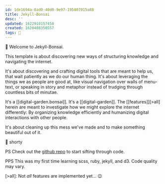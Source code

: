 ```yaml
---
id: 1de1694a-8ad0-40d0-9e97-195807015a88
title: Jekyll-Bonsai
desc: ''
updated: 1622910157458
created: 1620408350557
tags: 🥭
---
```


🦊 Welcome to Jekyll-Bonsai.

This template is about discovering new ways of structuring knowledge and navigating the internet. 

It's about discovering and crafting digital tools that are meant to help us, that wait patiently as we do our human thing. It's about leveraging the things we as people are good at, like visual navigation over walls of menu-text, or speaking in story and metaphor instead of trudging through countless bits of minutae.

It's a [[digital-garden.bonsai]]. It's a [[digital-garden]]. The [[features]][>all] herein are meant to investigate how we might explore the internet differently: By organizing knowledge efficiently and humanizing digital interactions with other people.

It's about cleaning up this mess we've made and to make something beautiful out of it.

🌱 shorty

PS Check out the [github repo](https://github.com/short25h0r7/jekyll-bonsai) to start sifting through code.

PPS This was my first time learning scss, ruby, jekyll, and d3. Code quality may vary.


[>all]: Not _all_ features are implemented yet... 😉
